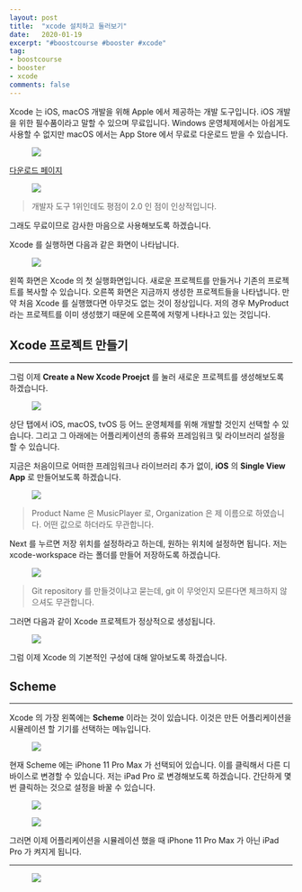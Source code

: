 ```yaml
---
layout: post
title:  "xcode 설치하고 둘러보기"
date:   2020-01-19
excerpt: "#boostcourse #booster #xcode"
tag:
- boostcourse
- booster
- xcode
comments: false
---
```


Xcode 는 iOS, macOS 개발을 위해 Apple 에서 제공하는 개발 도구입니다. iOS 개발을 위한 필수품이라고 말할 수 있으며 무료입니다. Windows 운영체제에서는 아쉽게도 사용할 수 없지만 macOS 에서는 App Store 에서 무료로 다운로드 받을 수 있습니다.

<figure>
  <a href="https://raw.githubusercontent.com/woojin-hwang/woojin-hwang.github.io/master/_posts/img/xcode/xcode_app_store.png"><img src="https://raw.githubusercontent.com/woojin-hwang/woojin-hwang.github.io/master/_posts/img/xcode/xcode_app_store.png"></a>
</figure>

[다운로드 페이지](https://apps.apple.com/us/app/xcode/id497799835?mt=12)

<figure>
  <a href="https://raw.githubusercontent.com/woojin-hwang/woojin-hwang.github.io/master/_posts/img/xcode/xcode_app_store_review.png"><img src="https://raw.githubusercontent.com/woojin-hwang/woojin-hwang.github.io/master/_posts/img/xcode/xcode_app_store_review.png"></a>
</figure>

> 개발자 도구 1위인데도 평점이 2.0 인 점이 인상적입니다.

그래도 무료이므로 감사한 마음으로 사용해보도록 하겠습니다.

Xcode 를 실행하면 다음과 같은 화면이 나타납니다.

<figure>
  <a href="https://raw.githubusercontent.com/woojin-hwang/woojin-hwang.github.io/master/_posts/img/xcode/xcode_welcome_.png"><img src="https://raw.githubusercontent.com/woojin-hwang/woojin-hwang.github.io/master/_posts/img/xcode/xcode_welcome.png"></a>
</figure>

왼쪽 화면은 Xcode 의 첫 실행화면입니다. 새로운 프로젝트를 만들거나 기존의 프로젝트를 복사할 수 있습니다. 오른쪽 화면은 지금까지 생성한 프로젝트들을 나타냅니다. 만약 처음 Xcode 를 실행했다면 아무것도 없는 것이 정상입니다. 저의 경우 MyProduct 라는 프로젝트를 이미 생성했기 때문에 오른쪽에 저렇게 나타나고 있는 것입니다.

## Xcode 프로젝트 만들기

---

그럼 이제 **Create a New Xcode Proejct** 를 눌러 새로운 프로젝트를 생성해보도록 하겠습니다.

<figure>
  <a href="https://raw.githubusercontent.com/woojin-hwang/woojin-hwang.github.io/master/_posts/img/xcode/xcode_create_new_project.png"><img src="https://raw.githubusercontent.com/woojin-hwang/woojin-hwang.github.io/master/_posts/img/xcode/xcode_create_new_project.png"></a>
</figure>

상단 탭에서 iOS, macOS, tvOS 등 어느 운영체제를 위해 개발할 것인지 선택할 수 있습니다. 그리고 그 아래에는 어플리케이션의 종류와 프레임워크 및 라이브러리 설정을 할 수 있습니다.

지금은 처음이므로 어떠한 프레임워크나 라이브러리 추가 없이, **iOS** 의 **Single View App** 로 만들어보도록 하겠습니다.

<figure>
  <a href="https://raw.githubusercontent.com/woojin-hwang/woojin-hwang.github.io/master/_posts/img/xcode/xcode_create_new_project2.png"><img src="https://raw.githubusercontent.com/woojin-hwang/woojin-hwang.github.io/master/_posts/img/xcode/xcode_create_new_project2.png"></a>
</figure>

> Product Name 은 MusicPlayer 로, Organization 은 제 이름으로 하였습니다. 어떤 값으로 하더라도 무관합니다.

Next 를 누르면 저장 위치를 설정하라고 하는데, 원하는 위치에 설정하면 됩니다. 저는 xcode-workspace 라는 폴더를 만들어 저장하도록 하겠습니다.

<figure>
  <a href="https://raw.githubusercontent.com/woojin-hwang/woojin-hwang.github.io/master/_posts/img/xcode/xcode_create_new_project3.png"><img src="https://raw.githubusercontent.com/woojin-hwang/woojin-hwang.github.io/master/_posts/img/xcode/xcode_create_new_project3.png"></a>
</figure>

> Git repository 를 만들것이냐고 묻는데, git 이 무엇인지 모른다면 체크하지 않으셔도 무관합니다.

그러면 다음과 같이 Xcode 프로젝트가 정상적으로 생성됩니다.

<figure>
  <a href="https://raw.githubusercontent.com/woojin-hwang/woojin-hwang.github.io/master/_posts/img/xcode/xcode_create_new_project4.png"><img src="https://raw.githubusercontent.com/woojin-hwang/woojin-hwang.github.io/master/_posts/img/xcode/xcode_create_new_project4.png"></a>
</figure>

그럼 이제 Xcode 의 기본적인 구성에 대해 알아보도록 하겠습니다.

## Scheme

---

Xcode 의 가장 왼쪽에는 **Scheme** 이라는 것이 있습니다. 이것은 만든 어플리케이션을 시뮬레이션 할 기기를 선택하는 메뉴입니다.

<figure>
  <a href="https://raw.githubusercontent.com/woojin-hwang/woojin-hwang.github.io/master/_posts/img/xcode/xcode_scheme1.png"><img src="https://raw.githubusercontent.com/woojin-hwang/woojin-hwang.github.io/master/_posts/img/xcode/xcode_scheme1.png"></a>
</figure>

현재 Scheme 에는 iPhone 11 Pro Max 가 선택되어 있습니다. 이를 클릭해서 다른 디바이스로 변경할 수 있습니다. 저는 iPad Pro 로 변경해보도록 하겠습니다. 간단하게 몇번 클릭하는 것으로 설정을 바꿀 수 있습니다.

<figure>
  <a href="https://raw.githubusercontent.com/woojin-hwang/woojin-hwang.github.io/master/_posts/img/xcode/xcode_scheme2.png"><img src="https://raw.githubusercontent.com/woojin-hwang/woojin-hwang.github.io/master/_posts/img/xcode/xcode_scheme2.png"></a>
</figure>

<figure>
  <a href="https://raw.githubusercontent.com/woojin-hwang/woojin-hwang.github.io/master/_posts/img/xcode/xcode_scheme3.png"><img src="https://raw.githubusercontent.com/woojin-hwang/woojin-hwang.github.io/master/_posts/img/xcode/xcode_scheme3.png"></a>
</figure>

그러면 이제 어플리케이션을 시뮬레이션 했을 때 iPhone 11 Pro Max 가 아닌 iPad Pro 가 켜지게 됩니다.

---

<figure>
  <a href="https://raw.githubusercontent.com/woojin-hwang/woojin-hwang.github.io/master/_posts/img/boostcourse/tag.jpg"><img src="https://raw.githubusercontent.com/woojin-hwang/woojin-hwang.github.io/master/_posts/img/boostcourse/tag.jpg"></a>
</figure>
